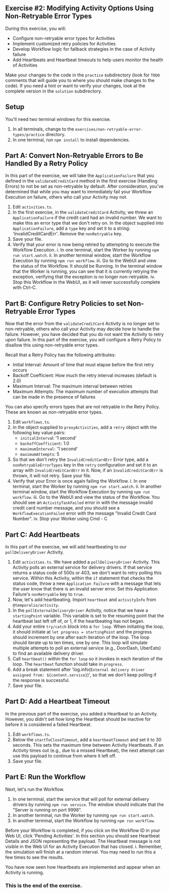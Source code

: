 ## Exercise #2: Modifying Activity Options Using Non-Retryable Error Types

During this exercise, you will:

- Configure non-retryable error types for Activities
- Implement customized retry policies for Activities
- Develop Workflow logic for fallback strategies in the case of Activity failure
- Add Heartbeats and Heartbeat timeouts to help users monitor the health of Activities 

Make your changes to the code in the `practice` subdirectory (look for `TODO` comments that will guide you to where you should make changes to the code). If you need a hint or want to verify your changes, look at the complete version in the `solution` subdirectory.

## Setup

You'll need two terminal windows for this exercise.

1. In all terminals, change to the `exercises/non-retryable-error-types/practice` directory.
2. In one terminal, run `npm install` to install dependencies.

## Part A: Convert Non-Retryable Errors to Be Handled By a Retry Policy

In this part of the exercise, we will take the `ApplicationFailure` that you defined in the `validatedCreditCard` method in the first exercise (Handling Errors) to not be set as non-retryable by default. After consideration, you've determined that while you may want to immediately fail your Workflow Execution on failure, others who call your Activity may not.

1. Edit `activities.ts`.
2. In the first exercise, in the `validateCreditCard` Activity, we threw an `ApplicationFailure` if the credit card had an invalid number. We want to make this an error type that we don't retry on. In the object supplied into `ApplicationFailure`, add a `type` key and set it to a string: 'InvalidCreditCardErr'. Remove the `nonRetryable` key.
3. Save your file.
4. Verify that your error is now being retried by attempting to execute the Workflow Execution.
    i. In one terminal, start the Worker by running `npm run start.watch`.
    ii. In another terminal window, start the Workflow Execution by running `npm run workflow`.
    iii. Go to the WebUI and view the status of the Workflow. It should be Running. In the terminal window that the Worker is running, you can see that it is currently retrying the exception, verifying that the exception is no longer non-retryable.
    iv. Stop this Workflow in the WebUI, as it will never successfully complete with Ctrl-C.

## Part B: Configure Retry Policies to set Non-Retryable Error Types

Now that the error from the `validateCreditCard` Activity is no longer set to non-retryable, others who call your Activity may decide how to handle the failure. However, you have decided that you do not want the Activity to retry upon failure. In this part of the exercise, you will configure a Retry Policy to disallow this using non-retryable error types.

Recall that a Retry Policy has the following attributes:

- Initial Interval: Amount of time that must elapse before the first retry occurs
- Backoff Coefficient: How much the retry interval increases (default is 2.0)
- Maximum Interval: The maximum interval between retries
- Maximum Attempts: The maximum number of execution attempts that can be made in the presence of failures

You can also specify errors types that are not retryable in the Retry Policy. These are known as non-retryable error types.

1. Edit `workflows.ts`.
2. In the object supplied to `proxyActivities`, add a `retry` object with the following key value pairs: 
   - `initialInterva`l: '1 second'
   - `backoffCoefficient`: 1.0
   - `maximumInterval`: '1 second'
   - `maximumAttempts`: 5
3. So that we don't retry the `InvalidCreditCardErr` Error type, add a `nonRetryableErrorTypes` key in the `retry` configuration and set it to an array with `InvalidCreditCardErr` in it. Now, if an `InvalidCreditCardErr` is thrown, it will not retry. Save your file.
4. Verify that your Error is once again failing the Workflow.
    i. In one terminal, start the Worker by running `npm run start.watch`.
    ii. In another terminal window, start the Workflow Execution by running `npm run workflow`.
    iii. Go to the WebUI and view the status of the Workflow. You should see an `ActivityTaskFailed` error in with the message invalid credit card number message, and you should see a `WorkflowExecutionFailed` error with the message "Invalid Credit Card Number".
    iv. Stop your Worker using Cmd - C

## Part C: Add Heartbeats

In this part of the exercise, we will add heartbeating to our `pollDeliveryDriver` Activity.

1. Edit `activities.ts`. We have added a `pollDeliveryDriver` Activity. This Activity polls an external service for delivery drivers. If that service returns a status code of 500s or 403, we don't want to retry polling this service. Within this Activity, within the `if` statement that checks the status code, throw a new `Application Failure` with a message that lets the user know that there is an invalid server error. Set this Application Failure's `nonRetryable` key to `true`.
2. Now, let's add heartbeating. Import `heartbeat` and `activityInfo` from `@temporalio/activity`.
3. In the `pollExternalDeliveryDriver` Activity, notice that we have a `startingPoint` variable. This variable is set to the resuming point that the heartbeat last left off of, or 1, if the heartbeating has not began.
4. Add your entire `try/catch` block into a `for loop`. When initiating the loop, it should initiate at `let progress = startingPoint` and the progress should increment by one after each iteration of the loop. The loop should iterate up to ten times, one by one. This loop will simulate multiple attempts to poll an external service (e.g., DoorDash, UberEats) to find an available delivery driver.
5. Call `heartbeat()` within the `for loop` so it invokes in each iteration of the loop. The `heartbeat` function should take in `progress`.
6. Add a break statement after 'log.info(`External delivery driver assigned from: ${content.service}`)', so that we don't keep polling if the response is successful.
7. Save your file. 

## Part D: Add a Heartbeat Timeout

In the previous part of the exercise, you added a Heartbeat to an Activity. However, you didn't set how long the Heartbeat should be inactive for before it is considered a failed Heartbeat.

1. Edit `workflows.ts`.
2. Below the `startToCloseTimeout`, add a `heartbeatTimeout` and set it to 30 seconds. This sets the maximum time between Activity Heartbeats. If an Activity times out (e.g., due to a missed Heartbeat), the next attempt can use this payload to continue from where it left off.
3. Save your file.

## Part E: Run the Workflow

Next, let's run the Workflow.

1. In one terminal, start the service that will poll for external delivery drivers by running `npm run service`. The window should indicate that the "Server is running on port 9998".
2. In another terminal, run the Worker by running `npm run start.watch`.
3. In another terminal, start the Workflow by running `npm run workflow`.

Before your Workflow is completed, if you click on the Workflow ID in your Web UI, click 'Pending Activities'. In this section you should see Heartbeat Details and JSON representing the payload. The Heartbeat message is not visible in the Web UI for an Activity Execution that has closed.
    i. Remember, the simulation will finish at a random interval. You may need to run this a few times to see the results.

You have now seen how Heartbeats are implemented and appear when an Activity is running.

### This is the end of the exercise.
